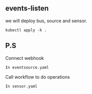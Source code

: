 ## events-listen
we will deploy bus, source and sensor.
```
kubectl apply -k .
```
## P.S
Connect webhook
```
In eventsource.yaml
```
Call workflow to do operations
```
In sensor.yaml
```